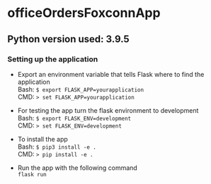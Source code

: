
# officeOrdersFoxconnApp

## Python version used: 3.9.5

### Setting up the application
- Export an environment variable that tells Flask where to find the application \
    Bash: `$ export FLASK_APP=yourapplication` \
    CMD: `> set FLASK_APP=yourapplication`

- For testing the app turn the flask environment to development \
    Bash: `$ export FLASK_ENV=development` \
    CMD: `> set FLASK_ENV=development`

- To install the app \
    Bash: `$ pip3 install -e .` \
    CMD: `> pip install -e .`

- Run the app with the following command \
    `flask run`

    